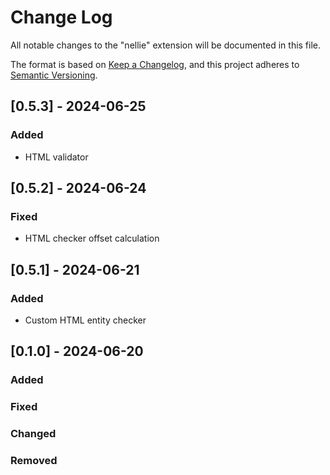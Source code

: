 # Change Log

All notable changes to the "nellie" extension will be documented in this file.

The format is based on [Keep a Changelog](https://keepachangelog.com/en/1.1.0/),
and this project adheres to [Semantic Versioning](https://semver.org/spec/v2.0.0.html).

## [0.5.3] - 2024-06-25

### Added

- HTML validator

## [0.5.2] - 2024-06-24

### Fixed

- HTML checker offset calculation

## [0.5.1] - 2024-06-21

### Added

- Custom HTML entity checker

## [0.1.0] - 2024-06-20

### Added

### Fixed

### Changed

### Removed
